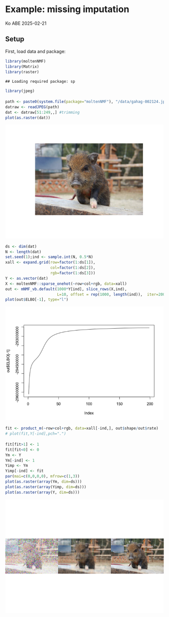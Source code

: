 Example: missing imputation
================
Ko ABE
2025-02-21

## Setup

First, load data and package:

``` r
library(moltenNMF)
library(Matrix)
library(raster)
```

    ## Loading required package: sp

``` r
library(jpeg)

path <- paste0(system.file(package="moltenNMF"), "/data/gahag-002124.jpeg")
datraw <- readJPEG(path)
dat <- datraw[51:249,,] #trimming
plot(as.raster(dat))
```

![](gehag_files/figure-gfm/require-1.png)<!-- -->

``` r
ds <- dim(dat)
N <- length(dat)
set.seed(1);ind <- sample.int(N, 0.5*N)
xall <- expand.grid(row=factor(1:ds[1]),
                    col=factor(1:ds[2]),
                    rgb=factor(1:ds[3]))
Y <- as.vector(dat)
X <- moltenNMF::sparse_onehot(~row+col+rgb, data=xall)
out <- mNMF_vb.default(1000*Y[ind], slice_rows(X,ind),
                       L=10, offset = rep(1000, length(ind)),  iter=200)
plot(out$ELBO[-1], type="l")
```

![](gehag_files/figure-gfm/runvb-1.png)<!-- -->

``` r
fit <- product_m(~row+col+rgb, data=xall[-ind,], out$shape/out$rate)
# plot(fit,Y[-ind],pch=".")

fit[fit>1] <- 1
fit[fit<0] <- 0
Ym <- Y
Ym[-ind] <- 1
Yimp <- Ym
Yimp[-ind] <- fit
par(mai=c(0,0,0,0), mfrow=c(1,3))
plot(as.raster(array(Ym, dim=ds)))
plot(as.raster(array(Yimp, dim=ds)))
plot(as.raster(array(Y, dim=ds)))
```

![](gehag_files/figure-gfm/imputation-1.png)<!-- -->

